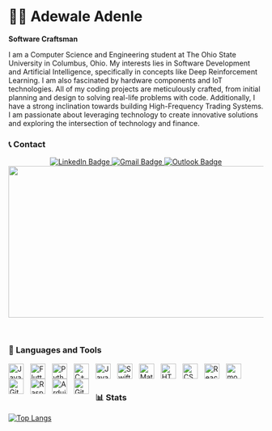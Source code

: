 # 🏄‍♂️ Adewale Adenle

**Software Craftsman**

I am a Computer Science and Engineering student at The Ohio State University in Columbus, Ohio. My interests lies in Software Development and Artificial Intelligence, specifically in concepts like Deep Reinforcement Learning. I am also fascinated by hardware components and IoT technologies. All of my coding projects are meticulously crafted, from initial planning and design to solving real-life problems with code. Additionally, I have a strong inclination towards building High-Frequency Trading Systems. I am passionate about leveraging technology to create innovative solutions and exploring the intersection of technology and finance.

### 📞 Contact
<div id="header" align="center">
   <div id="badges">
     <a href="https://www.linkedin.com/in/adewale-young-adenle-210b49253">
       <img src="https://img.shields.io/badge/LinkedIn-blue?style=for-the-badge&logo=linkedin&logoColor=white" alt="LinkedIn Badge"/>
     </a>
     <a href="mailto:Adewaleadenlejnr@gmail.com">
       <img src="https://img.shields.io/badge/Gmail-red?style=for-the-badge&logo=gmail&logoColor=white" alt="Gmail Badge"/>
     </a>
     <a href="mailto:Adenle.4@osu.edu">
       <img src="https://img.shields.io/badge/Outlook-red?style=for-the-badge&logo=outlook&logoColor=white" alt="Outlook Badge"/>
     </a>
   </div>

   <div align="center">
     <img src="https://media.giphy.com/media/dWesBcTLavkZuG35MI/giphy.gif" width="600" height="300"/>
   </div>

</div>


&nbsp;

### 🧰 Languages and Tools

<img align="left" alt="Java" width="30px" style="padding-right:10px;" src="https://cdn.jsdelivr.net/gh/devicons/devicon/icons/java/java-original.svg"/>
<img align="left" alt="Flutter" width="30px" style="padding-right:10px;" src="https://cdn.jsdelivr.net/gh/devicons/devicon/icons/flutter/flutter-plain.svg" />
<img align="left" alt="Python" width="30px" style="padding-right:10px;" src="https://cdn.jsdelivr.net/gh/devicons/devicon/icons/python/python-original.svg" />
<img align="left" alt="C++" width="30px" style="padding-right:10px;" src="https://cdn.jsdelivr.net/gh/devicons/devicon/icons/cplusplus/cplusplus-line.svg" />
<img align="left" alt="Javascript" width="30px" style="padding-right:10px;" src="https://cdn.jsdelivr.net/gh/devicons/devicon/icons/javascript/javascript-original.svg" />
<img align="left" alt="Swift" width="30px" style="padding-right:10px;" src="https://cdn.jsdelivr.net/gh/devicons/devicon/icons/swift/swift-original.svg" />
<img align="left" alt="Matlab" width="30px" style="padding-right:10px;" src="https://cdn.jsdelivr.net/gh/devicons/devicon/icons/matlab/matlab-original.svg" />
<img align="left" alt="HTML" width="30px" style="padding-right:10px;" src="https://cdn.jsdelivr.net/gh/devicons/devicon/icons/html5/html5-plain.svg" />
<img align="left" alt="CSS" width="30px" style="padding-right:10px;" src="https://cdn.jsdelivr.net/gh/devicons/devicon/icons/css3/css3-plain.svg" />
<img align="left" alt="React" width="30px" style="padding-right:10px;" src="https://cdn.jsdelivr.net/gh/devicons/devicon/icons/react/react-original.svg" />
<img align="left" alt="mongodb" width="30px" style="padding-right:10px;" src="https://cdn.jsdelivr.net/gh/devicons/devicon/icons/mongodb/mongodb-original.svg" />
<img align="left" alt="Git" width="30px" style="padding-right:10px;" src="https://cdn.jsdelivr.net/gh/devicons/devicon/icons/git/git-original.svg" />
<img align="left" alt="Raspberry Pi" width="30px" style="padding-right:10px;" src="https://cdn.jsdelivr.net/gh/devicons/devicon/icons/raspberrypi/raspberrypi-original.svg" />
<img align="left" alt="Arduino" width="30px" style="padding-right:10px;" src="https://cdn.jsdelivr.net/gh/devicons/devicon/icons/arduino/arduino-original.svg" />
<img align="left" alt="GitHub" width="30px" style="padding-right:10px;" src="https://cdn.jsdelivr.net/gh/devicons/devicon/icons/github/github-original.svg" />

<br />

#

### 📊 Stats

[![Top Langs](https://github-readme-stats.vercel.app/api/top-langs/?username=Adewale-1&layout=donut-vertical)](https://github.com/Adewale-1/github-readme-stats)
